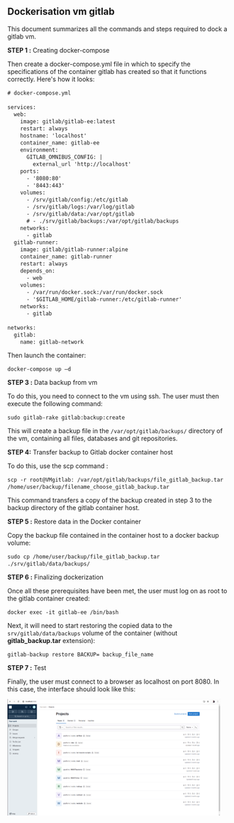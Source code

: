 ## Dockerisation vm gitlab   


This document summarizes all the commands and steps required to dock a gitlab vm.

**STEP 1 :** Creating docker-compose

Then create a docker-compose.yml file in which to specify the specifications of the container gitlab has created so that it functions correctly. Here's how it looks:
```
# docker-compose.yml

services:
  web:
    image: gitlab/gitlab-ee:latest
    restart: always
    hostname: 'localhost'
    container_name: gitlab-ee
    environment:
      GITLAB_OMNIBUS_CONFIG: |
        external_url 'http://localhost'
    ports:
      - '8080:80'
      - '8443:443'
    volumes:
      - /srv/gitlab/config:/etc/gitlab
      - /srv/gitlab/logs:/var/log/gitlab
      - /srv/gitlab/data:/var/opt/gitlab
      # - ./srv/gitlab/backups:/var/opt/gitlab/backups
    networks:
      - gitlab
  gitlab-runner:
    image: gitlab/gitlab-runner:alpine
    container_name: gitlab-runner    
    restart: always
    depends_on:
      - web
    volumes:
      - /var/run/docker.sock:/var/run/docker.sock
      - '$GITLAB_HOME/gitlab-runner:/etc/gitlab-runner'
    networks:
      - gitlab

networks:
  gitlab:
    name: gitlab-network
```

Then launch the container:

```
docker-compose up –d
```

**STEP 3 :** Data backup from vm 

To do this, you need to connect to the vm using ssh. The user must then execute the following command: 
``` 
sudo gitlab-rake gitlab:backup:create
```

This will create a backup file in the `/var/opt/gitlab/backups/` directory of the vm, containing all files, databases and git repositories.

**STEP 4:** Transfer backup to Gitlab docker container host

To do this, use the scp command :
```
scp -r root@VMgitlab: /var/opt/gitlab/backups/file_gitlab_backup.tar /home/user/backup/filename_choose_gitlab_backup.tar
```

This command transfers a copy of the backup created in step 3 to the backup directory of the gitlab container host.

**STEP 5 :** Restore data in the Docker container

Copy the backup file contained in the container host to a docker backup volume:
```
sudo cp /home/user/backup/file_gitlab_backup.tar ./srv/gitlab/data/backups/
```


**STEP 6 :**  Finalizing dockerization

Once all these prerequisites have been met, the user must log on as root to the gitlab container created:
```
docker exec -it gitlab-ee /bin/bash
```

Next, it will need to start restoring the copied data to the `srv/gitlab/data/backups` volume of the container (without **gitlab_backup.tar** extension):
```
gitlab-backup restore BACKUP= backup_file_name
```

**STEP 7 :** Test 

Finally, the user must connect to a browser as localhost on port 8080. In this case, the interface should look like this:

![](Aspose.Words.70dfafe7-ffa7-46f4-929b-e308a35d30ba.001.png)

